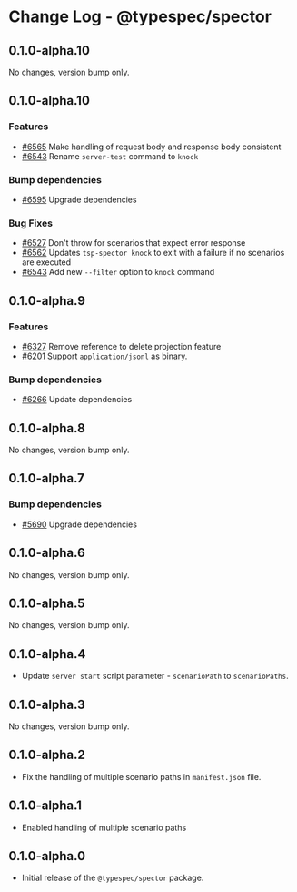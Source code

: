 # Change Log - @typespec/spector

## 0.1.0-alpha.10

No changes, version bump only.

## 0.1.0-alpha.10

### Features

- [#6565](https://github.com/microsoft/typespec/pull/6565) Make handling of request body and response body consistent
- [#6543](https://github.com/microsoft/typespec/pull/6543) Rename `server-test` command to `knock`

### Bump dependencies

- [#6595](https://github.com/microsoft/typespec/pull/6595) Upgrade dependencies

### Bug Fixes

- [#6527](https://github.com/microsoft/typespec/pull/6527) Don't throw for scenarios that expect error response
- [#6562](https://github.com/microsoft/typespec/pull/6562) Updates `tsp-spector knock` to exit with a failure if no scenarios are executed
- [#6543](https://github.com/microsoft/typespec/pull/6543) Add new `--filter` option to `knock` command


## 0.1.0-alpha.9

### Features

- [#6327](https://github.com/microsoft/typespec/pull/6327) Remove reference to delete projection feature
- [#6201](https://github.com/microsoft/typespec/pull/6201) Support `application/jsonl` as binary.

### Bump dependencies

- [#6266](https://github.com/microsoft/typespec/pull/6266) Update dependencies


## 0.1.0-alpha.8

No changes, version bump only.

## 0.1.0-alpha.7

### Bump dependencies

- [#5690](https://github.com/microsoft/typespec/pull/5690) Upgrade dependencies


## 0.1.0-alpha.6

No changes, version bump only.

## 0.1.0-alpha.5

No changes, version bump only.

## 0.1.0-alpha.4

- Update `server start` script parameter - `scenarioPath` to `scenarioPaths`.

## 0.1.0-alpha.3

No changes, version bump only.

## 0.1.0-alpha.2

- Fix the handling of multiple scenario paths in `manifest.json` file.

## 0.1.0-alpha.1

- Enabled handling of multiple scenario paths

## 0.1.0-alpha.0

- Initial release of the `@typespec/spector` package.

